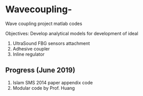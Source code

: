 # Wavecoupling-
Wave coupling project matlab codes 

Objectives: Develop analytical models for development of ideal  
1) UltraSound FBG sensors attachment 
2) Adhesive coupler 
3) Inline regulator 


## Progress (June 2019)
1) Islam SMS 2014 paper appendix code 
2) Modular code by Prof. Huang 

